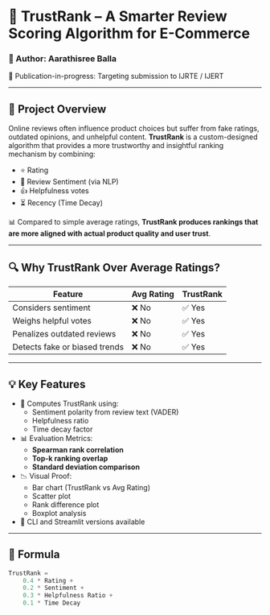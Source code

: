 # 🧠 TrustRank – A Smarter Review Scoring Algorithm for E-Commerce

### 📍 Author: Aarathisree Balla  
🚧 Publication-in-progress: Targeting submission to IJRTE / IJERT

---

## 🚀 Project Overview

Online reviews often influence product choices but suffer from fake ratings, outdated opinions, and unhelpful content. **TrustRank** is a custom-designed algorithm that provides a more trustworthy and insightful ranking mechanism by combining:

- ⭐ Rating
- 💬 Review Sentiment (via NLP)
- 👍 Helpfulness votes
- ⏳ Recency (Time Decay)

📊 Compared to simple average ratings, **TrustRank produces rankings that are more aligned with actual product quality and user trust**.

---

## 🔍 Why TrustRank Over Average Ratings?

| Feature                 | Avg Rating | TrustRank |
|------------------------|------------|-----------|
| Considers sentiment    | ❌ No      | ✅ Yes     |
| Weighs helpful votes   | ❌ No      | ✅ Yes     |
| Penalizes outdated reviews | ❌ No  | ✅ Yes     |
| Detects fake or biased trends | ❌ No | ✅ Yes  |

---

## 💡 Key Features

- 🧮 Computes TrustRank using:
  - Sentiment polarity from review text (VADER)
  - Helpfulness ratio
  - Time decay factor
- 📊 Evaluation Metrics:
  - **Spearman rank correlation**
  - **Top-k ranking overlap**
  - **Standard deviation comparison**
- 📉 Visual Proof:
  - Bar chart (TrustRank vs Avg Rating)
  - Scatter plot
  - Rank difference plot
  - Boxplot analysis
- 🧠 CLI and Streamlit versions available

---

## 🔬 Formula

```python
TrustRank = 
    0.4 * Rating +
    0.2 * Sentiment +
    0.3 * Helpfulness Ratio +
    0.1 * Time Decay
